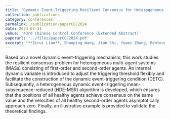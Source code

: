 ```yaml
---
title: "Dynamic Event-Triggering Resilient Consensus for Heterogeneous MASs Against Malicious Attacks"
collection: publications
category: conferences
permalink: /publication/paperCCC2024
date: 2024-07-31
venue: '43rd Chinese Control Conference (Extended Abstract)'
paperurl: '../files/paperCCC2024.pdf'
excerpt: "**Zirui Liao**, Shaoping Wang, Jian Shi, Yuwei Zhang, Rentong Chen, and Zhiyong Sun. <br/><img src='/images/figureCCC2024.png'>"
---
```


Based on a novel dynamic event-triggering mechanism, this work studies the resilient consensus problem for heterogeneous multi-agent systems (MASs) consisting of first-order and second-order agents. An internal dynamic variable is introduced to adjust the triggering threshold flexibly and facilitate the construction of the dynamic event-triggering condition (DETC). Subsequently, a heterogeneous dynamic event-triggering mean-subsequence-reduced (HDE-MSR) algorithm is developed, which ensures that the positions of all healthy agents achieve consensus on the same value and the velocities of all healthy second-order agents asymptotically approach zero. Finally, an illustrative example is provided to validate the theoretical findings.
